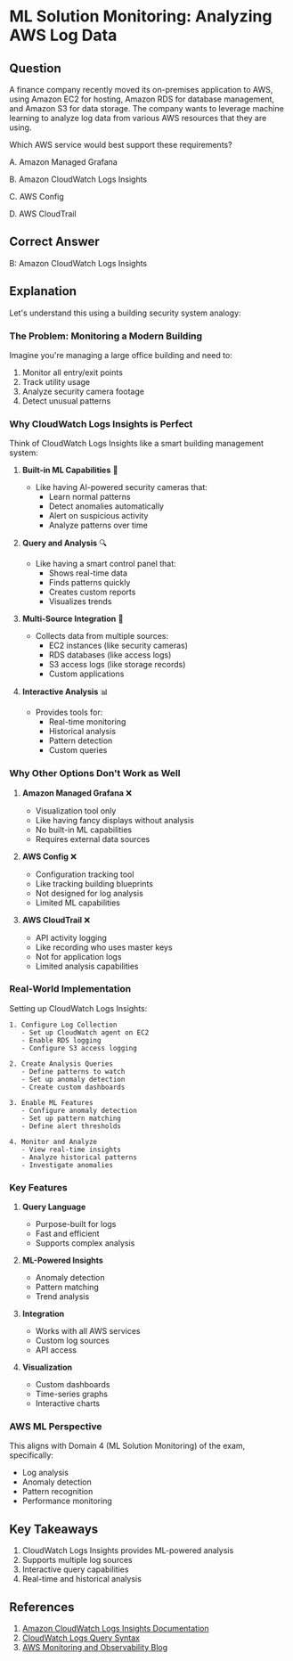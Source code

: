 # ML Solution Monitoring: Analyzing AWS Log Data

## Question
A finance company recently moved its on-premises application to AWS, using Amazon EC2 for hosting, Amazon RDS for database management, and Amazon S3 for data storage. The company wants to leverage machine learning to analyze log data from various AWS resources that they are using.

Which AWS service would best support these requirements?

A. Amazon Managed Grafana

B. Amazon CloudWatch Logs Insights

C. AWS Config

D. AWS CloudTrail

## Correct Answer
B: Amazon CloudWatch Logs Insights

## Explanation

Let's understand this using a building security system analogy:

### The Problem: Monitoring a Modern Building
Imagine you're managing a large office building and need to:
1. Monitor all entry/exit points
2. Track utility usage
3. Analyze security camera footage
4. Detect unusual patterns

### Why CloudWatch Logs Insights is Perfect
Think of CloudWatch Logs Insights like a smart building management system:

1. **Built-in ML Capabilities** 🧠
   - Like having AI-powered security cameras that:
     * Learn normal patterns
     * Detect anomalies automatically
     * Alert on suspicious activity
     * Analyze patterns over time

2. **Query and Analysis** 🔍
   - Like having a smart control panel that:
     * Shows real-time data
     * Finds patterns quickly
     * Creates custom reports
     * Visualizes trends

3. **Multi-Source Integration** 🔄
   - Collects data from multiple sources:
     * EC2 instances (like security cameras)
     * RDS databases (like access logs)
     * S3 access logs (like storage records)
     * Custom applications

4. **Interactive Analysis** 📊
   - Provides tools for:
     * Real-time monitoring
     * Historical analysis
     * Pattern detection
     * Custom queries

### Why Other Options Don't Work as Well

1. **Amazon Managed Grafana** ❌
   - Visualization tool only
   - Like having fancy displays without analysis
   - No built-in ML capabilities
   - Requires external data sources

2. **AWS Config** ❌
   - Configuration tracking tool
   - Like tracking building blueprints
   - Not designed for log analysis
   - Limited ML capabilities

3. **AWS CloudTrail** ❌
   - API activity logging
   - Like recording who uses master keys
   - Not for application logs
   - Limited analysis capabilities

### Real-World Implementation
Setting up CloudWatch Logs Insights:
```
1. Configure Log Collection
   - Set up CloudWatch agent on EC2
   - Enable RDS logging
   - Configure S3 access logging

2. Create Analysis Queries
   - Define patterns to watch
   - Set up anomaly detection
   - Create custom dashboards

3. Enable ML Features
   - Configure anomaly detection
   - Set up pattern matching
   - Define alert thresholds

4. Monitor and Analyze
   - View real-time insights
   - Analyze historical patterns
   - Investigate anomalies
```

### Key Features
1. **Query Language**
   - Purpose-built for logs
   - Fast and efficient
   - Supports complex analysis

2. **ML-Powered Insights**
   - Anomaly detection
   - Pattern matching
   - Trend analysis

3. **Integration**
   - Works with all AWS services
   - Custom log sources
   - API access

4. **Visualization**
   - Custom dashboards
   - Time-series graphs
   - Interactive charts

### AWS ML Perspective
This aligns with Domain 4 (ML Solution Monitoring) of the exam, specifically:
- Log analysis
- Anomaly detection
- Pattern recognition
- Performance monitoring

## Key Takeaways
1. CloudWatch Logs Insights provides ML-powered analysis
2. Supports multiple log sources
3. Interactive query capabilities
4. Real-time and historical analysis

## References

1. [Amazon CloudWatch Logs Insights Documentation](https://docs.aws.amazon.com/AmazonCloudWatch/latest/logs/AnalyzingLogData.html)
2. [CloudWatch Logs Query Syntax](https://docs.aws.amazon.com/AmazonCloudWatch/latest/logs/CWL_QuerySyntax.html)
3. [AWS Monitoring and Observability Blog](https://aws.amazon.com/blogs/mt/)
